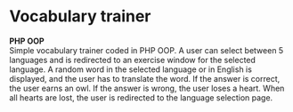 # Vocabulary trainer
**PHP OOP**<br />
Simple vocabulary trainer coded in PHP OOP. A user can select between 5 languages and is redirected to an exercise window for the selected language. A random word in the selected language or in English is displayed, and the user has to translate the word. If the answer is correct, the user earns an owl. If the answer is wrong, the user loses a heart. When all hearts are lost, the user is redirected to the language selection page.